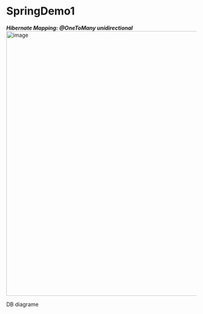 # SpringDemo1

___Hibernate Mapping: @OneToMany unidirectional___
<img width="700" alt="image" src="https://user-images.githubusercontent.com/31963144/162597875-4dfb2546-f902-441d-96a2-e692e26bd0c8.png">

DB diagrame
